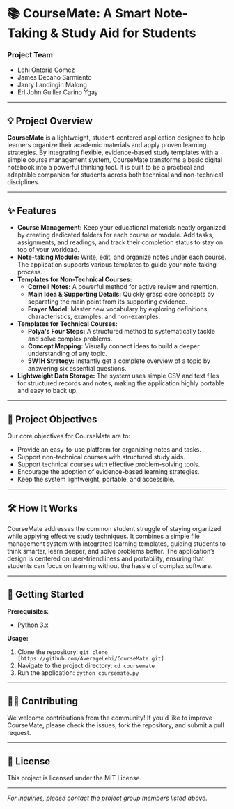 # 📚 CourseMate: A Smart Note-Taking & Study Aid for Students

### Project Team
* Lehi Ontoria Gomez
* James Decano Sarmiento
* Janry Landingin Malong
* Erl John Guiller Carino Ygay

---

## 💡 Project Overview

**CourseMate** is a lightweight, student-centered application designed to help learners organize their academic materials and apply proven learning strategies. By integrating flexible, evidence-based study templates with a simple course management system, CourseMate transforms a basic digital notebook into a powerful thinking tool. It is built to be a practical and adaptable companion for students across both technical and non-technical disciplines.

---

## ✨ Features

* **Course Management:** Keep your educational materials neatly organized by creating dedicated folders for each course or module. Add tasks, assignments, and readings, and track their completion status to stay on top of your workload.
* **Note-taking Module:** Write, edit, and organize notes under each course. The application supports various templates to guide your note-taking process.
* **Templates for Non-Technical Courses:**
    * **Cornell Notes:** A powerful method for active review and retention.
    * **Main Idea & Supporting Details:** Quickly grasp core concepts by separating the main point from its supporting evidence.
    * **Frayer Model:** Master new vocabulary by exploring definitions, characteristics, examples, and non-examples.
* **Templates for Technical Courses:**
    * **Polya's Four Steps:** A structured method to systematically tackle and solve complex problems.
    * **Concept Mapping:** Visually connect ideas to build a deeper understanding of any topic.
    * **5W1H Strategy:** Instantly get a complete overview of a topic by answering six essential questions.
* **Lightweight Data Storage:** The system uses simple CSV and text files for structured records and notes, making the application highly portable and easy to back up.

---

## 🎯 Project Objectives

Our core objectives for CourseMate are to:

* Provide an easy-to-use platform for organizing notes and tasks.
* Support non-technical courses with structured study aids.
* Support technical courses with effective problem-solving tools.
* Encourage the adoption of evidence-based learning strategies.
* Keep the system lightweight, portable, and accessible.

---

## 🛠️ How It Works

CourseMate addresses the common student struggle of staying organized while applying effective study techniques. It combines a simple file management system with integrated learning templates, guiding students to think smarter, learn deeper, and solve problems better. The application’s design is centered on user-friendliness and portability, ensuring that students can focus on learning without the hassle of complex software.

---

## 🚀 Getting Started

**Prerequisites:**
* Python 3.x

**Usage:**
1.  Clone the repository:
    `git clone [https://github.com/AverageLehi/CourseMate.git]`
2.  Navigate to the project directory:
    `cd coursemate`
3.  Run the application:
    `python coursemate.py`

---

## 🧑‍💻 Contributing

We welcome contributions from the community! If you'd like to improve CourseMate, please check the issues, fork the repository, and submit a pull request.

---

## 📄 License

This project is licensed under the MIT License.

---

*For inquiries, please contact the project group members listed above.*